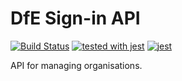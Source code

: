 # DfE Sign-in API
[![Build Status](https://travis-ci.org/DFE-Digital/login.dfe.org-management.api.svg?branch=master)](https://travis-ci.org/DFE-Digital/login.dfe.org-management.api)
[![tested with jest](https://img.shields.io/badge/tested_with-jest-99424f.svg)](https://github.com/facebook/jest) [![jest](https://jestjs.io/img/jest-badge.svg)](https://github.com/facebook/jest)

API for managing organisations.

